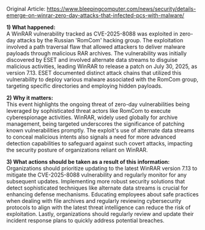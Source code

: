 Original Article: https://www.bleepingcomputer.com/news/security/details-emerge-on-winrar-zero-day-attacks-that-infected-pcs-with-malware/

**1) What happened:**  
A WinRAR vulnerability tracked as CVE-2025-8088 was exploited in zero-day attacks by the Russian 'RomCom' hacking group. The exploitation involved a path traversal flaw that allowed attackers to deliver malware payloads through malicious RAR archives. The vulnerability was initially discovered by ESET and involved alternate data streams to disguise malicious activities, leading WinRAR to release a patch on July 30, 2025, as version 7.13. ESET documented distinct attack chains that utilized this vulnerability to deploy various malware associated with the RomCom group, targeting specific directories and employing hidden payloads.

**2) Why it matters:**  
This event highlights the ongoing threat of zero-day vulnerabilities being leveraged by sophisticated threat actors like RomCom to execute cyberespionage activities. WinRAR, widely used globally for archive management, being targeted underscores the significance of patching known vulnerabilities promptly. The exploit's use of alternate data streams to conceal malicious intents also signals a need for more advanced detection capabilities to safeguard against such covert attacks, impacting the security posture of organizations reliant on WinRAR.

**3) What actions should be taken as a result of this information:**  
Organizations should prioritize updating to the latest WinRAR version 7.13 to mitigate the CVE-2025-8088 vulnerability and regularly monitor for any subsequent updates. Implementing more robust security solutions that detect sophisticated techniques like alternate data streams is crucial for enhancing defense mechanisms. Educating employees about safe practices when dealing with file archives and regularly reviewing cybersecurity protocols to align with the latest threat intelligence can reduce the risk of exploitation. Lastly, organizations should regularly review and update their incident response plans to quickly address potential breaches.